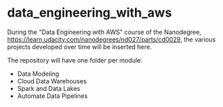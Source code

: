 # data_engineering_with_aws

During the "Data Engineering with AWS" course of the Nanodegree, https://learn.udacity.com/nanodegrees/nd027/parts/cd0029, the various projects developed over time will be inserted here.


The repository will have one folder per module:
 - Data Modeling
 - Cloud Data Warehouses
 - Spark and Data Lakes
 - Automate Data Pipelines


